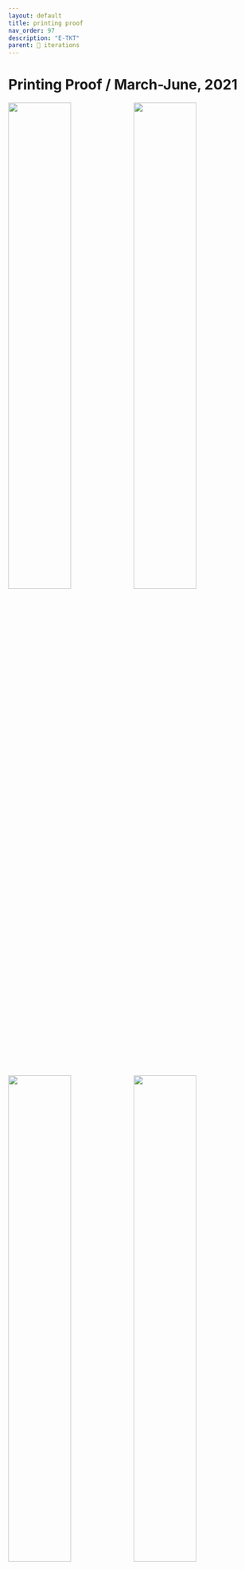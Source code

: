 ```yaml
---
layout: default
title: printing proof
nav_order: 97
description: "E-TKT"
parent: 🧬 iterations
---
```


# **Printing Proof** / March-June, 2021

<img src="https://user-images.githubusercontent.com/15098003/171270262-9f8ceb2b-e115-4352-a3b1-6360cd4fbad0.jpg" width="50%"><img src="https://user-images.githubusercontent.com/15098003/171267768-e6e015c3-7fb8-4503-b86c-f03fbfc35ec0.jpg" width="50%"><img src="https://user-images.githubusercontent.com/15098003/171270457-baede1ce-9c57-4d44-8273-3d6d641cf2dc.jpg" width="50%"><img src="https://user-images.githubusercontent.com/15098003/171267777-4ca52132-f6d2-474c-9dab-73be09f6ba98.jpg" width="50%"><img src="https://user-images.githubusercontent.com/15098003/171270251-9266059e-45cc-42d0-b61b-a94420f4c889.jpg" width="50%"><img src="https://user-images.githubusercontent.com/15098003/171270255-0aaaba71-c84d-4d2f-8185-9c065bfe8207.jpg" width="50%"><img src="https://user-images.githubusercontent.com/15098003/171270257-b90879b7-23a1-4bcd-b342-f9718806bfac.jpg" width="50%"><img src="https://user-images.githubusercontent.com/15098003/171268968-bc88c09d-b3c5-4562-9fdf-482efd6d7768.jpg" width="50%"> 

- Stronger MG-996R servo resulted on successful tag printing.
- Hall sensor for homing with precision.
- Carousel direction on clockwise only to avoid tape screwing.
- Migration for the ESP32.
- Dual core tasks: one serves the network/app and the other controls all physical operations.
